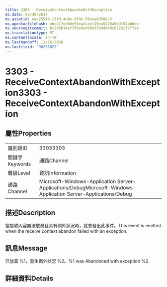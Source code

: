 ```yaml
---
title: 3303 - ReceiveContextAbandonWithException
ms.date: 03/30/2017
ms.assetid: eae255f8-13fd-4d8e-9f9e-56aea0d588c3
ms.openlocfilehash: ebe417ee0de93ea2cee119ea5276a93df04bb6ee
ms.sourcegitcommit: bc293b14af795e0e999e3304dd40c0222cf2ffe4
ms.translationtype: MT
ms.contentlocale: zh-TW
ms.lasthandoff: 11/26/2020
ms.locfileid: "96255022"
---
```

# <a name="3303---receivecontextabandonwithexception"></a><span data-ttu-id="1db8a-102">3303 - ReceiveContextAbandonWithException</span><span class="sxs-lookup"><span data-stu-id="1db8a-102">3303 - ReceiveContextAbandonWithException</span></span>

## <a name="properties"></a><span data-ttu-id="1db8a-103">屬性</span><span class="sxs-lookup"><span data-stu-id="1db8a-103">Properties</span></span>  
  
|||  
|-|-|  
|<span data-ttu-id="1db8a-104">識別碼</span><span class="sxs-lookup"><span data-stu-id="1db8a-104">ID</span></span>|<span data-ttu-id="1db8a-105">3303</span><span class="sxs-lookup"><span data-stu-id="1db8a-105">3303</span></span>|  
|<span data-ttu-id="1db8a-106">關鍵字</span><span class="sxs-lookup"><span data-stu-id="1db8a-106">Keywords</span></span>|<span data-ttu-id="1db8a-107">通路</span><span class="sxs-lookup"><span data-stu-id="1db8a-107">Channel</span></span>|  
|<span data-ttu-id="1db8a-108">層級</span><span class="sxs-lookup"><span data-stu-id="1db8a-108">Level</span></span>|<span data-ttu-id="1db8a-109">資訊</span><span class="sxs-lookup"><span data-stu-id="1db8a-109">Information</span></span>|  
|<span data-ttu-id="1db8a-110">通路</span><span class="sxs-lookup"><span data-stu-id="1db8a-110">Channel</span></span>|<span data-ttu-id="1db8a-111">Microsoft-Windows-Application Server-Applications/Debug</span><span class="sxs-lookup"><span data-stu-id="1db8a-111">Microsoft-Windows-Application Server-Applications/Debug</span></span>|  
  
## <a name="description"></a><span data-ttu-id="1db8a-112">描述</span><span class="sxs-lookup"><span data-stu-id="1db8a-112">Description</span></span>  

 <span data-ttu-id="1db8a-113">當接收內容無法放棄且具有例外狀況時，就會發出此事件。</span><span class="sxs-lookup"><span data-stu-id="1db8a-113">This event is emitted when the receive context abandon failed with an exception.</span></span>  
  
## <a name="message"></a><span data-ttu-id="1db8a-114">訊息</span><span class="sxs-lookup"><span data-stu-id="1db8a-114">Message</span></span>  

 <span data-ttu-id="1db8a-115">已放棄 %1，發生例外狀況 %2。</span><span class="sxs-lookup"><span data-stu-id="1db8a-115">%1 was Abandoned with exception %2.</span></span>  
  
## <a name="details"></a><span data-ttu-id="1db8a-116">詳細資料</span><span class="sxs-lookup"><span data-stu-id="1db8a-116">Details</span></span>
